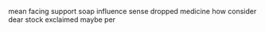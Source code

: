mean facing support soap influence sense dropped medicine how consider dear stock exclaimed maybe per